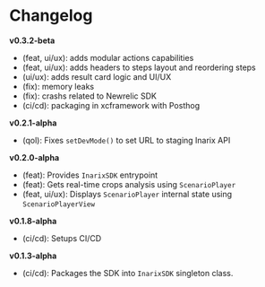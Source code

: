 # Changelog

**v0.3.2-beta**

- (feat, ui/ux): adds modular actions capabilities
- (feat, ui/ux): adds headers to steps layout and reordering steps
- (ui/ux): adds result card logic and UI/UX
- (fix): memory leaks
- (fix): crashs related to Newrelic SDK
- (ci/cd): packaging in xcframework with Posthog

**v0.2.1-alpha**

- (qol): Fixes `setDevMode()` to set URL to staging Inarix API

**v0.2.0-alpha**

- (feat): Provides `InarixSDK` entrypoint
- (feat): Gets real-time crops analysis using `ScenarioPlayer`
- (feat, ui/ux): Displays `ScenarioPlayer` internal state using `ScenarioPlayerView`

**v0.1.8-alpha**

- (ci/cd): Setups CI/CD

**v0.1.3-alpha**

- (ci/cd): Packages the SDK into `InarixSDK` singleton class.
